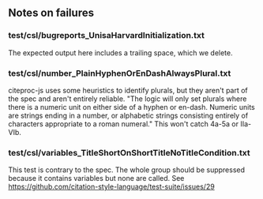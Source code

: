## Notes on failures

### test/csl/bugreports_UnisaHarvardInitialization.txt

The expected output here includes a trailing space, which we delete.

### test/csl/number_PlainHyphenOrEnDashAlwaysPlural.txt

citeproc-js uses some heuristics to identify plurals,
but they aren't part of the spec and aren't entirely reliable.
"The logic will only set plurals where there is a numeric unit
on either side of a hyphen or en-dash. Numeric units are strings
ending in a number, or alphabetic strings consisting entirely of
characters appropriate to a roman numeral."  This won't catch
4a-5a or IIa-VIb.

### test/csl/variables_TitleShortOnShortTitleNoTitleCondition.txt

This test is contrary to the spec.  The whole group should
be suppressed because it contains variables but none are
called. See https://github.com/citation-style-language/test-suite/issues/29

